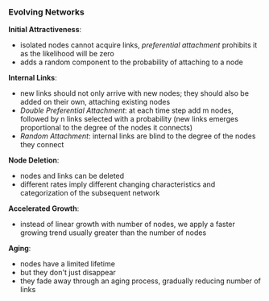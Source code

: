 ### Evolving Networks

**Initial Attractiveness**:
- isolated nodes cannot acquire links, *preferential attachment* prohibits it as the likelihood will be zero
- adds a random component to the probability of attaching to a node

**Internal Links**:
- new links should not only arrive with new nodes; they should also be added on their own, attaching existing nodes
- *Double Preferential Attachment*: at each time step add m nodes, followed by n links selected with a probability (new links emerges proportional to the degree of the nodes it connects)
- *Random Attachment*: internal links are blind to the degree of the nodes they connect

**Node Deletion**:
- nodes and links can be deleted
- different rates imply different changing characteristics and categorization of the subsequent network

**Accelerated Growth**:
- instead of linear growth with number of nodes, we apply a faster growing trend usually greater than the number of nodes

**Aging**:
- nodes have a limited lifetime
- but they don't just disappear
- they fade away through an aging process, gradually reducing number of links
